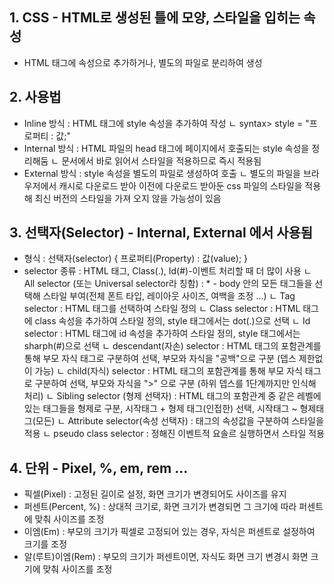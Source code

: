 ## 1. CSS - HTML로 생성된 틀에 모양, 스타일을 입히는 속성
- HTML 태그에 속성으로 추가하거나, 별도의 파일로 분리하여 생성



## 2. 사용법
- Inline 방식 : HTML 태그에 style 속성을 추가하여 작성
ㄴ syntax> style = "프로퍼티 : 값;"
- Internal 방식 : HTML 파일의 head 태그에 페이지에서 호출되는 style 속성을 정리해둠
ㄴ 문서에서 바로 읽어서 스타일을 적용하므로 즉시 적용됨
- External 방식 : style 속성을 별도의 파일로 생성하여 호출
ㄴ 별도의 파일을 브라우저에서 캐시로 다운로드 받아 이전에 다운로드 받아둔 css 파일의 스타일을 적용해 최신 버전의 스타일을 가져 오지 않을 가능성이 있음



## 3. 선택자(Selector) - Internal, External 에서 사용됨
- 형식 : 선택자(selector) { 프로퍼티(Property) : 값(value); }
- selector 종류 : HTML 태그, Class(.), Id(#)-이벤트 처리할 때 더 많이 사용
ㄴ All selector (또는 Universal selector라 칭함) : * - body 안의 모든 태그들을 선택해 스타일 부여(전체 폰트 타입, 레이아웃 사이즈, 여백을 조정 ...)
ㄴ Tag selector : HTML 태그를 선택하여 스타일 정의
ㄴ Class selector : HTML 태그에 class 속성을 추가하여 스타일 정의, style 태그에서는 dot(.)으로 선택
ㄴ Id selector : HTML 태그에 id 속성을 추가하여 스타일 정의, style 태그에서는 sharph(#)으로 선택
ㄴ descendant(자손) selector : HTML 태그의 포함관계를 통해 부모 자식 태그로 구분하여 선택, 부모와 자식을 "공백"으로 구분 (뎁스 제한없이 가능)
ㄴ child(자식) selector : HTML 태그의 포함관계를 통해 부모 자식 태그로 구분하여 선택, 부모와 자식을 ">" 으로 구분 (하위 뎁스를 1단계까지만 인식해 처리)
ㄴ Sibling selector (형제 선택자) : HTML 태그의 포함관계 중 같은 레벨에 있는 태그들을 형제로 구분, 시작태그 + 형제 태그(인접한) 선택, 시작태그 ~ 형제태그(모든)
ㄴ Attribute selector(속성 선택자) : 태그의 속성값을 구분하여 스타일을 적용
ㄴ pseudo class selector : 정해진 이벤트적 요솔르 실행하면서 스타일 적용 



## 4. 단위 - Pixel, %, em, rem ...
- 픽셀(Pixel) : 고정된 길이로 설정, 화면 크기가 변경되어도 사이즈를 유지
- 퍼센트(Percent, %) : 상대적 크기로, 화면 크기가 변경되면 그 크기에 따라 퍼센트에 맞춰 사이즈를 조정
- 이엠(Em) : 부모의 크기가 픽셀로 고정되어 있는 경우, 자식은 퍼센트로 설정하여 크기를 조정
- 알(루트)이엠(Rem) : 부모의 크기가 퍼센트이면, 자식도 화면 크기 변경시 화면 크기에 맞춰 사이즈를 조정